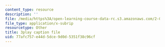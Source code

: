 ```yaml
---
content_type: resource
description: ''
file: /media/https%3A/open-learning-course-data-rc.s3.amazonaws.com/2-003sc-engineering-dynamics-fall-2011/77afc757e44d5dce9d0d5351f38c96cf_3F4wlYR_3h8.vtt
file_type: application/x-subrip
resourcetype: Other
title: 3play caption file
uid: 77afc757-e44d-5dce-9d0d-5351f38c96cf
---
```

